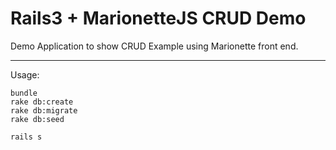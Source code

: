 Rails3 + MarionetteJS CRUD Demo
============================================

Demo Application to show CRUD Example using Marionette front end.

________________________

Usage:
 ```
bundle
rake db:create
rake db:migrate
rake db:seed

rails s
 ```

